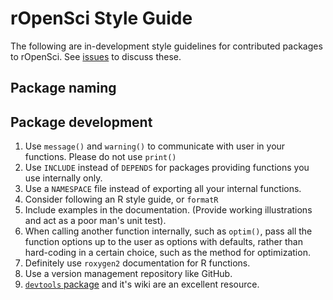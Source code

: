 # rOpenSci Style Guide

The following are in-development style guidelines for contributed packages to rOpenSci. See [issues]() to discuss these.

## Package naming

## 

## Package development

1. Use `message()` and `warning()` to communicate with user in your functions.  Please do not use `print()`
1. Use `INCLUDE` instead of `DEPENDS` for packages providing functions you use internally only.
1. Use a `NAMESPACE` file instead of exporting all your internal functions.
1. Consider following an R style guide, or `formatR`
1. Include examples in the documentation. (Provide working illustrations and act as a poor man's unit test).
1. When calling another function internally, such as `optim()`, pass all the function options up to the user as options with defaults, rather than hard-coding in a certain choice, such as the method for optimization.
1. Definitely use `roxygen2` documentation for R functions.
1. Use a version management repository like GitHub.
1. [`devtools` package](https://github.com/hadley/devtools) and it's wiki are an excellent resource.
